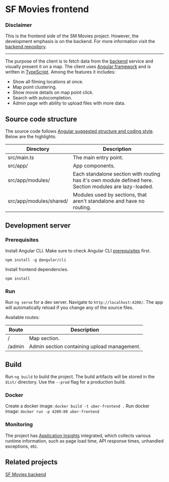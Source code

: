 # SF Movies frontend

### Disclaimer

This is the frontend side of the SM Movies project. However, the development emphasis is on the backend. For more information visit the [backend repository](https://github.com/uber-asido/backend).

---

The purpose of the client is to fetch data from the [backend](https://github.com/uber-asido/backend) service and visually present it on a map. The client uses [Angular framework](https://angular.io/) and is written in [TypeScript](https://www.typescriptlang.org/). Among the features it includes:
* Show all filming locations at once.
* Map point clustering.
* Show movie details on map point click.
* Search with autocompletion.
* Admin page with ability to upload files with more data.

## Source code structure

The source code follows [Angular suggested structure and coding style](https://angular.io/guide/styleguide). Below are the highlights:

Directory | Description
--- | ---
src/main.ts | The main entry point.
src/app/ | App components.
src/app/modules/ | Each standalone section with routing has it's own module defined here. Section modules are lazy-loaded.
src/app/modules/shared/ | Modules used by sections, that aren't standalone and have no routing.

## Development server

### Prerequisites

Install Angular CLI. Make sure to check Angular CLI [prerequisites](https://github.com/angular/angular-cli#prerequisites) first.
```
npm install -g @angular/cli
```

Install frontend dependencies.
```
npm install
```

### Run

Run `ng serve` for a dev server. Navigate to `http://localhost:4200/`. The app will automatically reload if you change any of the source files.

Available routes:

Route | Description
--- | ---
/ | Map section.
/admin | Admin section containing upload management.

## Build

Run `ng build` to build the project. The build artifacts will be stored in the `dist/` directory. Use the `--prod` flag for a production build.

### Docker

Create a docker image: `docker build -t uber-frontend .`
Run docker image: `docker run -p 4200:80 uber-frontend`

### Monitoring

The project has [Application Insights](https://azure.microsoft.com/en-us/services/application-insights/) integrated, which collects various runtime information, such as page load time, API response times, unhandled exceptions, etc.

## Related projects

[SF Movies backend](https://github.com/uber-asido/backend)
